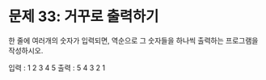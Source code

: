 # 문제 33: 거꾸로 출력하기

한 줄에 여러개의 숫자가 입력되면, 역순으로 그 숫자들을 하나씩 출력하는 프로그램을 작성하시오.

입력 : 1 2 3 4 5
출력 : 5 4 3 2 1